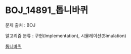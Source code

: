 # BOJ_14891_톱니바퀴
문제 출처 : BOJ

알고리즘 분류 : 구현(Implementation), 시뮬레이션(Simulation)

[톱니바퀴](https://www.acmicpc.net/problem/14891)